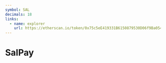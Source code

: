 ```yaml
---
symbol: SAL
decimals: 18
links:
  - name: explorer
    url: https://etherscan.io/token/0x75c5eE419331B6150879530D06f9Ba054755F1DA
---
```


# SalPay

